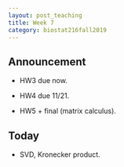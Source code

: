 ```yaml
---
layout: post_teaching
title: Week 7
category: biostat216fall2019
---
```


## Announcement

* HW3 due now. 

* HW4 due 11/21.

* HW5 + final (matrix calculus).

## Today

* SVD, Kronecker product.
